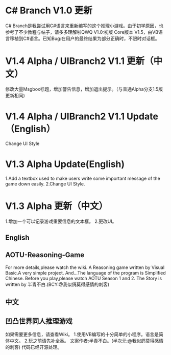 # C# Branch V1.0 更新
C# Branch是我尝试用C#语言来重新编写的这个推理小游戏。由于初学原因，也参考了不少教程与帖子，请多多理解啦QWQ
V1.0:初版 Core版本 V1.5，由VB语言移植到C#语言。已知Bug:在用户的最终结果为部分正确时，不限时对话框。

# V1.4 Alpha / UIBranch2 V1.1 更新（中文）
修改大量Msgbox标题，增加警告信息，增加退出提示。（与普通Alpha分支1.5版更新相同)

# V1.4 Alpha / UIBranch2 V1.1 Update（English）
Change UI Style

# V1.3 Alpha Update(English)
1.Add a textbox used to make users write some important message of the game down easily.
2.Change UI Style.

# V1.3 Alpha 更新（中文）
1.增加一个可以记录游戏重要信息的文本框。
2.更改UI。

## English
## AOTU-Reasoning-Game ##
For more details,please watch the wiki.
A Reasoning game written by Visual Basic.A very simple project.
And...The language of the program is Simplified Chinese.
Before you play,please watch AOTU Season 1 and 2.
The Story is written by 半青不白.(BCY:@我似鸽莫得感情的刺客)

## 中文
## 凹凸世界同人推理游戏 ##
如果需要更多信息，请查看Wiki。
1.使用VB编写的十分简单的小程序。语言是简体中文。
2.玩之前请先补全番。
文案作者:半青不白。(半次元:@我似鸽莫得感情的刺客)
代码已经开源处理。
